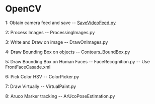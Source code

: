 # OpenCV
 1: Obtain camera feed and save -- [SaveVideoFeed.py](https://github.com/Praks01/OpenCV/blob/main/SaveVideoFeed.py) 
 
 2: Process Images -- ProcessingImages.py 

 3: Write and Draw on image -- DrawOnImages.py
 
 4: Draw Bounding Box on objects -- Contours_BoundBox.py
 
 5: Draw Bounding Box on Human Faces -- FaceRecognition.py -- Use FrontFaceCasade.xml
 
 6: Pick Color HSV -- ColorPicker.py
 
 7: Draw Virtually -- VirtualPaint.py
 
 8: Aruco Marker tracking -- ArUcoPoseEstimation.py
